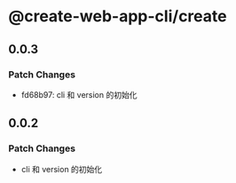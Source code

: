 # @create-web-app-cli/create

## 0.0.3

### Patch Changes

- fd68b97: cli 和 version 的初始化

## 0.0.2

### Patch Changes

- cli 和 version 的初始化
